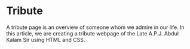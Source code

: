 # Tribute
A tribute page is an overview of someone whom we admire in our life. In this article, we are creating a tribute webpage of the Late A.P.J. Abdul Kalam Sir using HTML and CSS.
